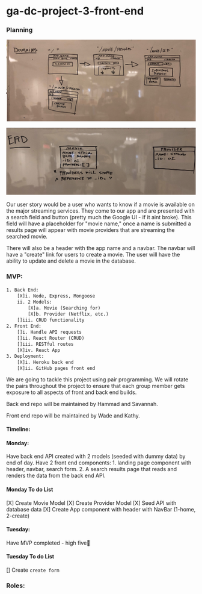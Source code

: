 # ga-dc-project-3-front-end

### Planning

!["Wireframe"](https://github.com/wadestewart/ga-dc-project-3-front-end/blob/feature-init/IMG_3461.jpg?raw=true 'Wireframe')

!["ERD"](<https://github.com/wadestewart/ga-dc-project-3-front-end/blob/feature-init/image%20(1).png?raw=true> 'ERD')

Our user story would be a user who wants to know if a movie is available on the major streaming services. They come to our app and are presented with a search field and button (pretty much the Google UI - if it aint broke). This field will have a placeholder for "movie name," once a name is submitted a results page will appear with movie providers that are streaming the searched movie.

There will also be a header with the app name and a navbar. The navbar will have a "create" link for users to create a movie. The user will have the ability to update and delete a movie in the database.


### MVP:
    1. Back End:
        [X]i. Node, Express, Mongoose
        ii. 2 Models:
            [X]a. Movie (Searching for)
            [X]b. Provider (Netflix, etc.)
        []iii. CRUD functionality
    2. Front End:
        []i. Handle API requests
        []ii. React Router (CRUD)
        []iii. RESTful routes
        [X]iv. React App
    3. Deployment:
        [X]i. Heroku back end
        [X]ii. GitHub pages front end

We are going to tackle this project using pair programming. We will rotate the pairs throughout the project to ensure that each group member gets exposure to all aspects of front and back end builds.

Back end repo will be maintained by Hammad and Savannah.

Front end repo will be maintained by Wade and Kathy.
#### Timeline:

#### Monday:

Have back end API created with 2 models (seeded with dummy data) by end of day.
Have 2 front end components: 1. landing page component with header, navbar, search form. 2. A search results page that reads and renders the data from the back end API.

#### Monday To do List

[X] Create Movie Model
[X] Create Provider Model
[X] Seed API with database data
[X] Create App component with header with NavBar (1-home, 2-create)


#### Tuesday:
Have MVP completed - high five🙌

#### Tuesday To do List
[] Create `create form`
### Roles:


